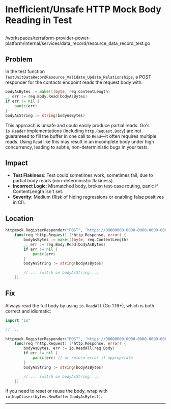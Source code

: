 # Inefficient/Unsafe HTTP Mock Body Reading in Test

##

/workspaces/terraform-provider-power-platform/internal/services/data_record/resource_data_record_test.go

## Problem

In the test function `TestUnitDataRecordResource_Validate_Update_Relationships`, a POST responder for the contacts endpoint reads the request body with:

```go
bodyAsBytes := make([]byte, req.ContentLength)
_, err := req.Body.Read(bodyAsBytes)
if err != nil {
    panic(err)
}
bodyAsString := string(bodyAsBytes)
```

This approach is unsafe and could easily produce partial reads. Go's `io.Reader` implementations (including `http.Request.Body`) are not guaranteed to fill the buffer in one call to `Read`—it often requires multiple reads. Using `Read` like this may result in an incomplete body under high concurrency, leading to subtle, non-deterministic bugs in your tests.

## Impact

- **Test Flakiness**: Test could sometimes work, sometimes fail, due to partial body reads (non-deterministic flakiness).
- **Incorrect Logic**: Mismatched body, broken test-case routing, panic if ContentLength isn't set.
- **Severity**: Medium (Risk of hiding regressions or enabling false positives in CI).

## Location

```go
httpmock.RegisterResponder("POST", `https://00000000-0000-0000-0000-000000000001.crm4.dynamics.com/api/data/v9.2/contacts`,
    func(req *http.Request) (*http.Response, error) {
        bodyAsBytes := make([]byte, req.ContentLength)
        _, err := req.Body.Read(bodyAsBytes)
        if err != nil {
            panic(err)
        }
        bodyAsString := string(bodyAsBytes)

        // ... switch on bodyAsString ...
    })
```

## Fix

Always read the full body by using `io.ReadAll` (Go 1.16+), which is both correct and idiomatic:

```go
import "io"

// ...

httpmock.RegisterResponder("POST", `https://00000000-0000-0000-0000-000000000001.crm4.dynamics.com/api/data/v9.2/contacts`,
    func(req *http.Request) (*http.Response, error) {
        bodyAsBytes, err := io.ReadAll(req.Body)
        if err != nil {
            panic(err) // or return error if appropriate
        }
        bodyAsString := string(bodyAsBytes)

        // ... switch on bodyAsString ...
    })
```

If you need to reset or reuse the body, wrap with `io.NopCloser(bytes.NewBuffer(bodyAsBytes))`.

---
